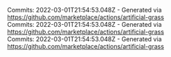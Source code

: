 Commits: 2022-03-01T21:54:53.048Z - Generated via https://github.com/marketplace/actions/artificial-grass
<br>
Commits: 2022-03-01T21:54:53.048Z - Generated via https://github.com/marketplace/actions/artificial-grass
<br>
Commits: 2022-03-01T21:54:53.048Z - Generated via https://github.com/marketplace/actions/artificial-grass
<br>
